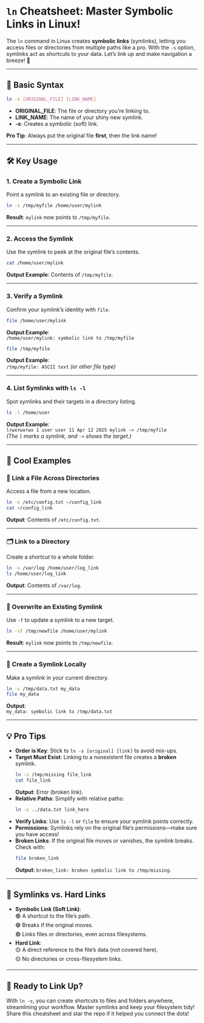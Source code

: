 # `ln` Cheatsheet: Master Symbolic Links in Linux!

The `ln` command in Linux creates **symbolic links** (symlinks), letting you access files or directories from multiple paths like a pro. With the `-s` option, symlinks act as shortcuts to your data. Let’s link up and make navigation a breeze! 🌟

---

## 📜 Basic Syntax
```bash
ln -s [ORIGINAL_FILE] [LINK_NAME]
```
- **ORIGINAL_FILE**: The file or directory you’re linking to.
- **LINK_NAME**: The name of your shiny new symlink.
- **-s**: Creates a symbolic (soft) link.

**Pro Tip**: Always put the original file **first**, then the link name!

---

## 🛠️ Key Usage

### 1. **Create a Symbolic Link**
Point a symlink to an existing file or directory.

```bash
ln -s /tmp/myfile /home/user/mylink
```
**Result**: `mylink` now points to `/tmp/myfile`.

---

### 2. **Access the Symlink**
Use the symlink to peek at the original file’s contents.

```bash
cat /home/user/mylink
```
**Output Example**: Contents of `/tmp/myfile`.

---

### 3. **Verify a Symlink**
Confirm your symlink’s identity with `file`.

```bash
file /home/user/mylink
```
**Output Example**:  
`/home/user/mylink: symbolic link to /tmp/myfile`

```bash
file /tmp/myfile
```
**Output Example**:  
`/tmp/myfile: ASCII text` *(or other file type)*

---

### 4. **List Symlinks with `ls -l`**
Spot symlinks and their targets in a directory listing.

```bash
ls -l /home/user
```
**Output Example**:  
`lrwxrwxrwx 1 user user 11 Apr 12 2025 mylink -> /tmp/myfile`  
*(The `l` marks a symlink, and `->` shows the target.)*

---

## 🚀 Cool Examples

### 📄 Link a File Across Directories
Access a file from a new location.

```bash
ln -s /etc/config.txt ~/config_link
cat ~/config_link
```
**Output**: Contents of `/etc/config.txt`.

---

### 🗂️ Link to a Directory
Create a shortcut to a whole folder.

```bash
ln -s /var/log /home/user/log_link
ls /home/user/log_link
```
**Output**: Contents of `/var/log`.

---

### 🔄 Overwrite an Existing Symlink
Use `-f` to update a symlink to a new target.

```bash
ln -sf /tmp/newfile /home/user/mylink
```
**Result**: `mylink` now points to `/tmp/newfile`.

---

### 🔗 Create a Symlink Locally
Make a symlink in your current directory.

```bash
ln -s /tmp/data.txt my_data
file my_data
```
**Output**:  
`my_data: symbolic link to /tmp/data.txt`

---

## 💡 Pro Tips
- **Order is Key**: Stick to `ln -s [original] [link]` to avoid mix-ups.
- **Target Must Exist**: Linking to a nonexistent file creates a **broken** symlink.  
  ```bash
  ln -s /tmp/missing file_link
  cat file_link
  ```
  **Output**: Error (broken link).
- **Relative Paths**: Simplify with relative paths:  
  ```bash
  ln -s ../data.txt link_here
  ```
- **Verify Links**: Use `ls -l` or `file` to ensure your symlink points correctly.
- **Permissions**: Symlinks rely on the original file’s permissions—make sure you have access!
- **Broken Links**: If the original file moves or vanishes, the symlink breaks. Check with:  
  ```bash
  file broken_link
  ```
  **Output**: `broken_link: broken symbolic link to /tmp/missing`.

---

## 🎯 Symlinks vs. Hard Links
- **Symbolic Link (Soft Link)**:  
  🟢 A shortcut to the file’s path.  
  🟢 Breaks if the original moves.  
  🟢 Links files or directories, even across filesystems.
- **Hard Link**:  
  🟡 A direct reference to the file’s data (not covered here).  
  🟡 No directories or cross-filesystem links.

---

## 🎉 Ready to Link Up?
With `ln -s`, you can create shortcuts to files and folders anywhere, streamlining your workflow. Master symlinks and keep your filesystem tidy! Share this cheatsheet and star the repo if it helped you connect the dots!